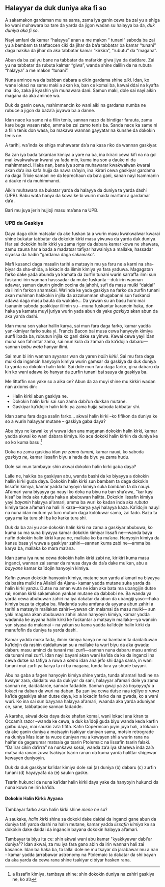 ## Halayyar da duk duniya aka fi so

A sakamakon gardaman mu na sama, zama iya ganin cewa ba zai yu a shiga ko wani muhawara ba tare da yarda da jigon wadan su halayya ba da, *duk duniya aka fi so*.

Nayi amfani da kamar “halayya” anan a me makon “ tunani” saboda ba zai yu a bambam ta tsaftaccen ciki da jihar da ba’a tabbatar ba kamar “tunani” daga hakika da jihar da aka tabbatar kamar “kirkira”, “rubutu” da “magana”.

Abun da ba zai yu bane na tabbatar da mafarkin giwa jiya da daddare. Zai yu na tabbatar da rubuta kalmar “giwa”, wanda shine dalilin da na rubuta “halayya” a me makon “tunani”.

Nuna amince wa da babban dabara a cikin gardama shine *aiki*. Idan, ko wane lokaci na samu maki a akan ka, ban ce komai ba, kawai ddai na kyafta ma ido, zaka ji kyashin yin muhawara dani. Samun maki, dole sai nayi aikin magana da aka amince wa.

Duk da ganin cewa, mahimmancin ko wani aiki na gardama numba ne rubuce a jigon da baza’a juyawa ba a danne.

Idan nace ka same ni a filin tenis, sannan nazo da bindigar farauta, zamu kare buga wasan rabo, amma ba zai zamo tenis ba. Sanda nace ka same ni a filin tenis don wasa, ba makawa wannan gayyatar na kunshe da dokokin tenis ne.

A tarihi, wa’inda ke shiga muhawarar da’a na kasa riko da wannan gaskiyar.

Ba zan iya bada takardan kimiya a yare na ba, ina ikirari cewa kifi na na gol mai kwakwalwar kwarai ya fada min, kuma ina son a dauke ni da mahimmanci. Haka nan, bana iya soma muhawarar kwakwalwan kwarai akan da’a ina kafa hujja da nawa ra’ayin, ina ikirari cewa gaskiyar gardama na daga Trixie samani ne da leprechaun da ba’a gani, sanan nayi tsammanin a dauke ni da muhimmanci.

Aikin muhawara na bukatar yarda da halayya da duniya ta yarda dashi (UPB). Babu wata hanya da kowa ke bi wurin maida martani a gardamar da’a.

Bari mu juya jerin hujjoji masu ma’ana na UPB.

### UPB da Gaskiya

Daya daga cikin matsalar da ake fuskan ta a wurin masu kwakwalwar kwarai shine bukatar tabbatar da dokokin kirki masu yiwuwa da yarda duk duniya. Har sai dokokin halin kirki ya zama rigor da dabara kamar kowa ne shawara, zamu zauna har a bada a madatsar tafiyar hawainiya a mallake, hassadar siyassa da hadin “gardama daga sakamako”.

Mafi kusanci daga masalin tarihi a matsayin mu ya faru ne a karni na sha-biyar da sha-shida, a lokacin da ilimin kimiya ya fara yaduwa. Magagatan farko dake yada abunda ya kamata da zurfin tunani wurin sarraffa ilimi sun fuskanci irin wannan hasssadar da muke fuskanta—duk irin wannan adawar, samun daurin gindin cocina da jahohi, sufi da masu mulki “daidai” da ilimin farkon shamakai. Wa’inda ke yada gaskiya na farko da zurfin tunani akan muhiman hakkokin injilla da azzalumman shugabanni sun fuskanci adawa daga masu bauta da wukake... Da yawan su an basu horo mai tsananin saboda gaskkiyar ililmin su—muna fuskantar karancin haka, don haka ya kamata muyi juriya wurin yada abun da yake *gaskiya* akan abun  da aka yarda dashi.

Idan muna son yakar hallin karya, sai mun fara daga farko, kamar yadda yan-kimiyar farko suka yi. Francis Bacon bai musa cewa hanyoyin kimiya sunfi ibada ba, rubutun injila ko gani dake sa yinwa. Kawai cewa yayi idan muna son fahimtar zama, sai mun kula da zaman da ka’idojin dabaru—sannan *babu wata* hanyar ilimi.

Sai mun bi irin wannan ayyanar wan da yaren *halin kirki*. Sai mu fara daga mulki da ingancin hanyoyin kimiya wurin gamsar da gaskiya da duk duniya ta yarda na dokokin halin kirki. Sai dole mun fara daga farko, gina dabaru da kin ko wani adawa ko hanyar da zurfin tunani bai sauya da gaskiya ba.

Me littaffin nan yake so a aika ce? Abun da za muyi shine mu kirkiri wadan nan axioms din:

- Halin kirki abun gaskiya ne.
- Dokokin halin kirki sai sun zama dabi’un dukkan mutane.
- Gaskiyar ka’idojin halin kirki ya zama hujja saboda tabbatar shi.

Idan zamu fara daga asalin farko… akwai halin kirki –ko fifikon da duniya ke so a wurin halayyar mutane – gaskiya gaba daya?

Abu biyu ne kawai ke yi wuwa idan ana maganan dokokin halin kirki, kamar yadda akwai ko wani dabara kimiya. Ko ace dokoki halin kirkin da duniya ke so ko kuma basu.[^6]

Doka na zama gaskiya idan *ya zama tunani*, kamar nauyi, ko saboda *gaskiya ne*, kamar lissafin biyu a hada da biyu ya zama hudu.

Dole sai mun tambaya: shin akwai dokokin halin kirki gaba daya?

Lalle ne, hakika ba gaskiyan abu, wanda bashi da ko biyayya a dokokin hallin kirki guda daya. Dokokin halin kirki sun bambam ta daga dokokin lissafin kimiya, kamar yadda hanyoyin kimiya suka bambam ta da nauyi. Al’amari yana biyayya ga nauyi ko doka na biyu na ban sha’awa, “kar kayi kisa” ba inda aka rubuta haka a abubuwan halitta. Dokokin lissafin kimiya yayi *bayanin* halayya al’amari, amma ba wuri ko kadan inda aka *rubuta* kimiya tace al’amari na hali iri kaza—karya yayi halayya kaza. Ka’idojin nauyi na nuna idan mutum ya turo mutum daga kololuwar sama, zai fado. Baza ta gaya ma ka tura shi ba ko karka tura shi.

Duk da ba zai yu ace dokokin halin kirki na zama a gaskiyar abubuwa, ko kuma su ma suna biyayya kamar dokokin kimiyar lissafi ne—wanda baya nufin dokokin halin kirki karya ne, mallaka ko ba ma’ana. Hanyoyin kimiya da kansu basa yi wuwa a gaskiyar zahiri—sannan kuma zabi ne—amma ba karya ba, mallaka ko mara ma’ana.

Idan zamu iya nuna cewa dokokin halin kirki zabi ne, kirikiri kuma masu inganci, wannan zai samar da rahusa daya da da’a dake mulkan, abu a *bayyane* kamar ka’idojin hanyoyin kimiya.

Kafin zuwan dokokin hanyoyin kimiya, matane sun yarda al’amari na biyayya da basira mulki na Allaloli da Ajanu- kamar yadda mutane suka yarda da halin kirki yanzu. Dutse na aman wuta ne idan aka bata ma ubangijin dutse rai; noman kirki sakamakon yankan mutane da dabbobi ne. Ba wanda ya yarda cewa abubuwan zahiri na iya dakatar da abun da ubangiji yaso—haka kimiya baza ta cigaba ba. Wadanda suka amfana da ayyana abun zahiri a tarihi a matsayin mallakan zahiri—yawan cin malamai da masu mulki-- sun yaki magana akan abubuwan zahiri akan hanyoyin kimiya, kamar yadda wadanda ke ayyana halin kirki ke fuskantar a matsayin mallaka—ya wancin yan siyasa da malamai – na yakan su kama yadda ka’idojin halin kirki da manufofin da duniya ta yarda dashi.

Kamar yadda muka fada, ilimin kimiya hanya ne na bambam ta daidaituwan ka’idojin da rashin daidaituwan su a mallake ta wuri biyu da aka gwada: dabaru masu aminci da tunani mai zurfi—sannan nuna dabaru masu aminci da tunani mai zurfi. Idan nayi bayani akan wani ka’ida da ke da inganci ina cewa dutse na tafiya a ruwa a *sama* idan ana jefo shi daga sama, in wani tunani mai zurfi ya karya ta ni ba magana, tunda lura ya shude bayani.

Abu na gaba a fagen hanyoyin kimiya shine yarda, tunda al’amari hadi ne na kwayar zara, daidaitu wa da dukiyar da sani, halayyar al’amari dole ya zama sannan ne, daidaitarce, sannan fadadde. Sannan gwaji ya za *hayayyafa* a lokaci na daban da wuri na daban. Ba zan iya cewa dutse naa *tafiiya a ruwa* ka’ida ggaskiya akan dutse daya, ko a lokacin farko da na gwada, ko a wani wuri. Ko ina sai sun bayyana halayya al’amari, waanda aka yarda aduniyan ce, sane, tabbatacce sannan fadadde.

A karshe, akwai doka daya dake shafan komai, wani lokaci ana kiran ta Occam’s razor –wanda ke cewa, a duk ka’idoji guda biyu wanda keda karfin gaibu daya, mai saukin za’a fifita. Kafin Copernican juyin juya hali, a lokacin da ake ganin duniya a matsayin tsakiyar duniyan sama, motsin retrograde na duniya Mas idan ta wuce duniyan mu a kewayen shi a wurin rana na haifar da gagarumar matsala ga tsarin Ptolemaic na lissafin tsarin falaki. “Da’irar cikin da’irra” na nunkawa sosai, wanda za’a iya sharewa inda za’a matsa da ranan zuwa tsakiyar tsarin ranan da kuma yarda halittar shigewar kewayen duniyoyin.

Duk da duk gaskiyar ka’idar kimiya dole sai (a) duniya (b) dabaru (c) zurfin tunani (d) hayayyafa da (e) saukin gaske.

Tsarin hukunci da nuna ka’idar halin kirki daya yake da hanyoyin hukunci da nuna kowa ne irin ka’ida.

#### Dokokin Halin Kirki: Ayyana

Tambayar farko akan halin kirki shine *mene ne* su?

A saukake, *halin kirki* shine sa dokoki dake daidai da inganci gane abun da duniya tafi yarda dashi na halin mutane, kamar yadda *lissafin kimiya* ke sa dokokin dake daidai da ingancin bayana dokokin halayya al’amari.

Tambayar ta biyu ita ce: shin akwai wani abu kamar "kyakkyawar dabi'ar duniya"? Idan akwai, za mu iya fara gano abin da irin wannan hali zai kasance. Idan ba haka ba, to lallai dole ne mu tsayar da jarabawar mu a nan - kamar yadda jarrabawar astronomy na Ptolemaic ta dakatar da shi bayan da aka yarda da cewa rana shine tsakiyar cibiyar hasken rana.

[^6]: a lissafin kimiya, tambaya shine: shin dokokin duniya na zahiri gaskiya ne, ko a’a
